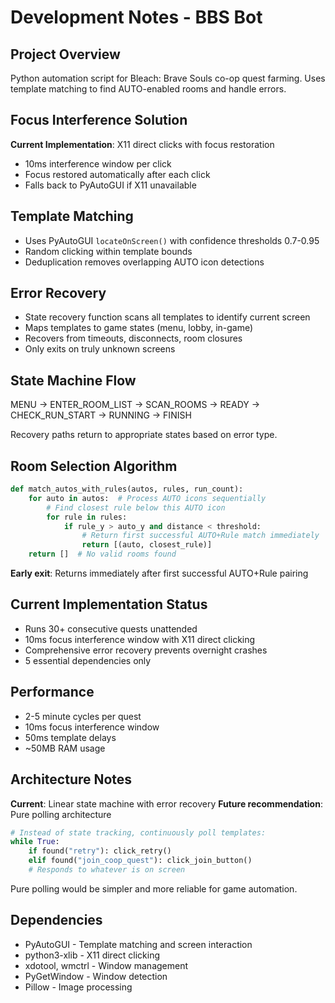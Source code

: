 # Development Notes - BBS Bot

## Project Overview
Python automation script for Bleach: Brave Souls co-op quest farming. Uses template matching to find AUTO-enabled rooms and handle errors.

## Focus Interference Solution
**Current Implementation**: X11 direct clicks with focus restoration
- 10ms interference window per click
- Focus restored automatically after each click
- Falls back to PyAutoGUI if X11 unavailable

## Template Matching
- Uses PyAutoGUI `locateOnScreen()` with confidence thresholds 0.7-0.95
- Random clicking within template bounds
- Deduplication removes overlapping AUTO icon detections

## Error Recovery
- State recovery function scans all templates to identify current screen
- Maps templates to game states (menu, lobby, in-game)
- Recovers from timeouts, disconnects, room closures
- Only exits on truly unknown screens

## State Machine Flow
MENU → ENTER_ROOM_LIST → SCAN_ROOMS → READY → CHECK_RUN_START → RUNNING → FINISH

Recovery paths return to appropriate states based on error type.

## Room Selection Algorithm
```python
def match_autos_with_rules(autos, rules, run_count):
    for auto in autos:  # Process AUTO icons sequentially
        # Find closest rule below this AUTO icon
        for rule in rules:
            if rule_y > auto_y and distance < threshold:
                # Return first successful AUTO+Rule match immediately
                return [(auto, closest_rule)]
    return []  # No valid rooms found
```
**Early exit**: Returns immediately after first successful AUTO+Rule pairing

## Current Implementation Status
- Runs 30+ consecutive quests unattended
- 10ms focus interference window with X11 direct clicking
- Comprehensive error recovery prevents overnight crashes
- 5 essential dependencies only

## Performance
- 2-5 minute cycles per quest
- 10ms focus interference window
- 50ms template delays
- ~50MB RAM usage

## Architecture Notes
**Current**: Linear state machine with error recovery
**Future recommendation**: Pure polling architecture
```python
# Instead of state tracking, continuously poll templates:
while True:
    if found("retry"): click_retry()
    elif found("join_coop_quest"): click_join_button()
    # Responds to whatever is on screen
```
Pure polling would be simpler and more reliable for game automation.

## Dependencies
- PyAutoGUI - Template matching and screen interaction
- python3-xlib - X11 direct clicking
- xdotool, wmctrl - Window management
- PyGetWindow - Window detection
- Pillow - Image processing

